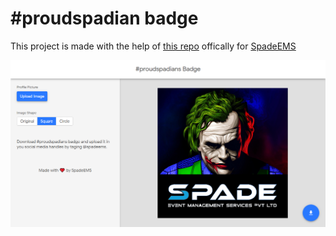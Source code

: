 # #proudspadian badge

This project is made with the help of <a href="https://github.com/limhenry/gde-badge-generator"> this repo</a> 
offically for <a href="https://github.com/spadeems">SpadeEMS</a>


<img src="Spadebadge.png">
